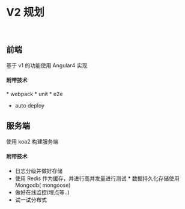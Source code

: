 # V2 规划
 
## 前端 
基于 v1 的功能使用 Angular4 实现

#### 附带技术
* webpack
* unit
* e2e
* auto deploy
  
## 服务端
使用 koa2 构建服务端
 
#### 附带技术
* 日志分级并做好存储  
* 使用 Redis 作为缓存，并进行高并发量进行测试
* 数据持久化存储使用 Mongodb( mongoose)
* 做好在线监控(埋点等..)
* 试一试分布式
